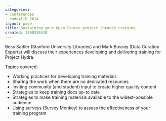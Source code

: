 ```yaml
---
categories:
- conferences
- code4lib 2014
layout: page
title: Sustaining your Open Source project through training
created: 1390336338
---
```

Bess Sadler (Stanford University Libraries) and Mark Bussey (Data Curation Experts) will discuss their experiences developing and delivering training for Project Hydra.

Topics covered:
<ul>
<li>Working practices for developing training materials</li>
<li>Sharing the work when there are no dedicated resources</li>
<li>Inviting community (and student) input to create higher quality content</li>
<li>Strategies to keep training docs up-to date</li>
<li>Strategies to make training materials available to the widest-possible audience</li>
<li>Using surveys (Survey Monkey) to assess the effectiveness of your training program</li>
</ul>
